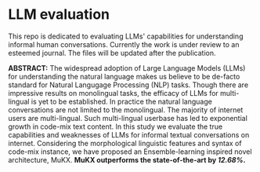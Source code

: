 # LLM evaluation
This repo is dedicated to evaluating LLMs' capabilities for understanding informal human conversations.
Currently the work is under review to an esteemed journal. The files will be updated after the publication.

**ABSTRACT:** The widespread adoption of Large Language Models (LLMs) for understanding the natural language makes us believe to be de-facto standard for Natural Langugage Processing (NLP) tasks. Though there are impressive results on monolingual tasks, the efficacy of LLMs for multi-lingual is yet to be established. In practice the natural language conversations are not limited to the monolingual. The majority of internet users are multi-lingual. Such multi-lingual userbase has led to exponential growth in code-mix text content. In this study we evaluate the true capabilities and weaknesses of LLMs for informal textual conversations on internet. Considering the morphological linguistic features and syntax of code-mix instance, we have proposed an Ensemble-learning inspired novel architecture, MuKX. **MuKX outperforms the state-of-the-art by _12.68%_.**
